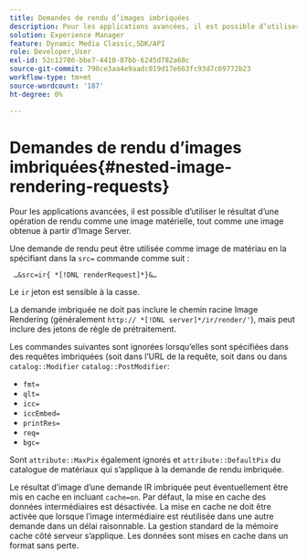 ```yaml
---
title: Demandes de rendu d’images imbriquées
description: Pour les applications avancées, il est possible d’utiliser le résultat d’une opération de rendu comme une image matérielle, tout comme une image obtenue à partir d’Image Server.
solution: Experience Manager
feature: Dynamic Media Classic,SDK/API
role: Developer,User
exl-id: 52c12786-bbe7-4410-87bb-6245d782a68c
source-git-commit: 790ce3aa4e9aadc019d17e663fc93d7c69772b23
workflow-type: tm+mt
source-wordcount: '187'
ht-degree: 0%

---
```


# Demandes de rendu d’images imbriquées{#nested-image-rendering-requests}

Pour les applications avancées, il est possible d’utiliser le résultat d’une opération de rendu comme une image matérielle, tout comme une image obtenue à partir d’Image Server.

Une demande de rendu peut être utilisée comme image de matériau en la spécifiant dans la `src=` commande comme suit :

` …&src=ir{ *[!DNL renderRequest]*}&…`

Le `ir` jeton est sensible à la casse.

La demande imbriquée ne doit pas inclure le chemin racine Image Rendering (généralement `http:// *[!DNL server]*/ir/render/'`), mais peut inclure des jetons de règle de prétraitement.

Les commandes suivantes sont ignorées lorsqu’elles sont spécifiées dans des requêtes imbriquées (soit dans l’URL de la requête, soit dans ou dans `catalog::Modifier` `catalog::PostModifier`:

* `fmt=`
* `qlt=`
* `icc=`
* `iccEmbed=`
* `printRes=`
* `req=`
* `bgc=`

Sont `attribute::MaxPix` également ignorés et `attribute::DefaultPix` du catalogue de matériaux qui s’applique à la demande de rendu imbriquée.

Le résultat d’image d’une demande IR imbriquée peut éventuellement être mis en cache en incluant `cache=on`. Par défaut, la mise en cache des données intermédiaires est désactivée. La mise en cache ne doit être activée que lorsque l’image intermédiaire est réutilisée dans une autre demande dans un délai raisonnable. La gestion standard de la mémoire cache côté serveur s’applique. Les données sont mises en cache dans un format sans perte.
